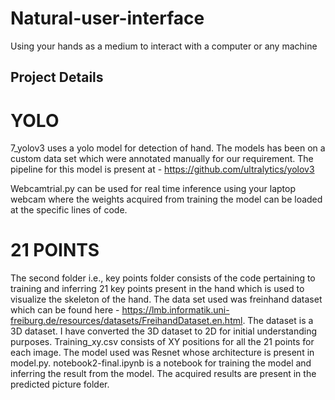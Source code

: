 # Natural-user-interface
Using your hands as a medium to interact with a computer or any machine




## Project Details

# YOLO

7_yolov3 uses a yolo model for detection of hand. The models has been on a custom data set which were annotated manually for our requirement. The pipeline for this model is present at  - https://github.com/ultralytics/yolov3

Webcamtrial.py can be used for real time inference using your laptop webcam where the weights acquired from training the model can be loaded at the specific lines of code.

# 21 POINTS

The second folder i.e., key points folder consists of the code pertaining to training and inferring 21 key points present in the hand which is used to visualize the skeleton of the hand. The data set used was freinhand dataset which can be found here - https://lmb.informatik.uni-freiburg.de/resources/datasets/FreihandDataset.en.html. The dataset is a 3D dataset. I have converted the 3D dataset to 2D for initial understanding purposes. Training_xy.csv consists of XY positions for all the 21 points for each image. The model used was Resnet whose architecture is present in model.py. notebook2-final.ipynb is a notebook for training the model and inferring the result from the model. The acquired results are present in the predicted picture folder.



